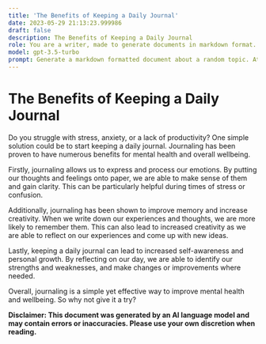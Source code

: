 ```yaml
---
title: 'The Benefits of Keeping a Daily Journal'
date: 2023-05-29 21:13:23.999986
draft: false
description: The Benefits of Keeping a Daily Journal
role: You are a writer, made to generate documents in markdown format. It is very important that all of the documents you generate are in valid markdown format.
model: gpt-3.5-turbo
prompt: Generate a markdown formatted document about a random topic. At the bottom, include a disclaimer explaining that the document was generated by you. The first line of the document should be the title. Make sure that the entire document is in proper markdown format, using a mix of various tags to make the document visually appealing.
---
```


# The Benefits of Keeping a Daily Journal

Do you struggle with stress, anxiety, or a lack of productivity? One simple solution could be to start keeping a daily journal. Journaling has been proven to have numerous benefits for mental health and overall wellbeing. 

Firstly, journaling allows us to express and process our emotions. By putting our thoughts and feelings onto paper, we are able to make sense of them and gain clarity. This can be particularly helpful during times of stress or confusion.

Additionally, journaling has been shown to improve memory and increase creativity. When we write down our experiences and thoughts, we are more likely to remember them. This can also lead to increased creativity as we are able to reflect on our experiences and come up with new ideas.

Lastly, keeping a daily journal can lead to increased self-awareness and personal growth. By reflecting on our day, we are able to identify our strengths and weaknesses, and make changes or improvements where needed.

Overall, journaling is a simple yet effective way to improve mental health and wellbeing. So why not give it a try?

**Disclaimer: This document was generated by an AI language model and may contain errors or inaccuracies. Please use your own discretion when reading.**